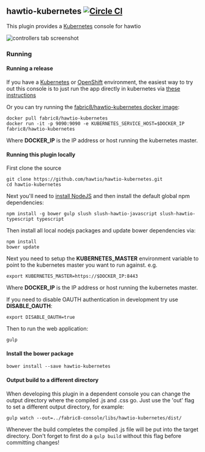 ## hawtio-kubernetes [![Circle CI](https://circleci.com/gh/hawtio/hawtio-kubernetes.svg?style=svg)](https://circleci.com/gh/hawtio/hawtio-kubernetes)

This plugin provides a [Kubernetes](http://kubernetes.io/) console for hawtio

![controllers tab screenshot](http://fabric8.io/v2/images/controllers.png)

### Running

#### Running a release

If you have a [Kubernetes](http://kubernetes.io/) or [OpenShift](http://www.openshift.org/) environment, the easiest way to try out this console is to just run the app directly in kubernetes via [these instructions](http://fabric8.io/v2/console.html#running-the-console-on-kubernetesopenshift)

Or you can try running the [fabric8/hawtio-kubernetes docker image](https://registry.hub.docker.com/u/fabric8/hawtio-kubernetes/):

    docker pull fabric8/hawtio-kubernetes
    docker run -it -p 9090:9090 -e KUBERNETES_SERVICE_HOST=$DOCKER_IP fabric8/hawtio-kubernetes

Where **DOCKER_IP** is the IP address or host running the kubernetes master.

#### Running this plugin locally

First clone the source

    git clone https://github.com/hawtio/hawtio-kubernetes.git
    cd hawtio-kubernetes

Next you'll need to [install NodeJS](http://nodejs.org/download/) and then install the default global npm dependencies:

    npm install -g bower gulp slush slush-hawtio-javascript slush-hawtio-typescript typescript

Then install all local nodejs packages and update bower dependencies via:

    npm install
    bower update

Next you need to setup the **KUBERNETES_MASTER** environment variable to point to the kubernetes master you want to run against. e.g.

    export KUBERNETES_MASTER=https://$DOCKER_IP:8443

Where **DOCKER_IP** is the IP address or host running the kubernetes master.

If you need to disable OAUTH authentication in development try use **DISABLE_OAUTH**:

    export DISABLE_OAUTH=true

Then to run the web application:

    gulp

#### Install the bower package

`bower install --save hawtio-kubernetes`

#### Output build to a different directory

When developing this plugin in a dependent console you can change the output directory where the compiled .js and .css go.  Just use the 'out' flag to set a different output directory, for example:

`gulp watch --out=../fabric8-console/libs/hawtio-kubernetes/dist/`

Whenever the build completes the compiled .js file will be put into the target directory.  Don't forget to first do a `gulp build` without this flag before committing changes!

